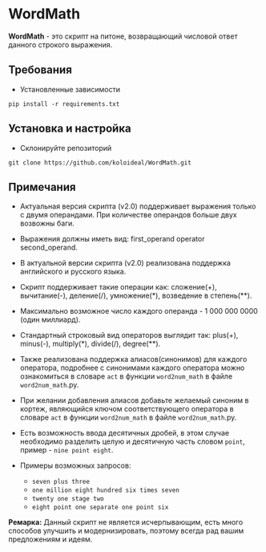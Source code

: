 # WordMath

**WordMath** - это скрипт на питоне, возвращающий числовой ответ данного строкого выражения.

## Требования
- Установленные зависимости
```
pip install -r requirements.txt
```

## Установка и настройка
- Склонируйте репозиторий
```
git clone https://github.com/koloideal/WordMath.git
```


## Примечания
- Актуальная версия скрипта (v2.0) поддерживает выражения только с двумя операндами. При количестве операндов больше двух возвожны баги.
  
- Выражения должны иметь вид: first_operand operator second_operand.
  
- В актуальной версии скрипта (v2.0) реализована поддержка английского и русского языка.
  
- Скрипт поддерживает такие операции как: сложение(+), вычитание(-), деление(/), умножение(*), возведение в степень(**).
  
- Максимально возможное число каждого операнда - 1 000 000 0000 (один миллиард).
  
- Стандартный строковый вид операторов выглядит так: plus(+), minus(-), multiply(*), divide(/), degree(**).
  
- Также реализована поддержка алиасов(синонимов) для каждого оператора, подробнее с синонимами каждого оператора можно ознакомиться в словаре `act` в функции `word2num_math` в файле `word2num_math`.py.
  
- При желании добавления алиасов добавьте желаемый синоним в кортеж, являющийся ключом соответствующего оператора в словаре `act` в функции `word2num_math` в файле `word2num_math`.py.
  
- Есть возможность ввода десятичных дробей, в этом случае необходимо разделить целую и десятичную часть словом `point`, пример - `nine point eight`.
  
- Примеры возможных запросов:
  - `seven plus three`
  - `one million eight hundred six times seven`
  - `twenty one stage two`
  - `eight point one separate one point six`


**Ремарка:** Данный скрипт не является исчерпывающим, есть много способов улучшить и модернизировать, поэтому всегда рад вашим предложениям и идеям.

